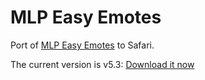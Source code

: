 MLP Easy Emotes
===============

Port of [MLP Easy Emotes][iqces] to Safari.

The current version is v5.3: [Download it now][download]

[iqces]: http://www.reddit.com/r/mylittlepony/comments/iqces/introducing_easy_emotes/
[download]: https://github.com/downloads/kballard/MLP-Easy-Emotes/MLP-Easy-Emotes-5.3.safariextz
